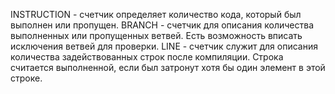 
INSTRUCTION - счетчик определяет количество кода, который был выполнен или пропущен.
BRANCH - счетчик для описания количества выполненных или пропущенных ветвей. Есть возможность вписать исключения ветвей для проверки.
LINE - счетчик служит для описания количества задействованных строк после компиляции. Строка считается выполненной, если был затронут хотя бы один элемент в этой строке.